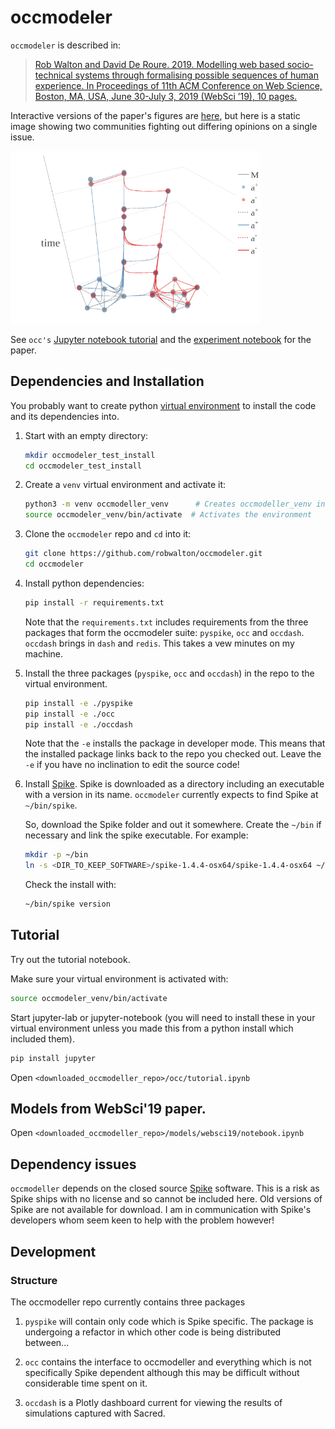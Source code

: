 # occmodeler

`occmodeler` is described in:

> [Rob Walton and David De Roure. 2019. Modelling web based socio-technical systems through formalising possible sequences of human experience. In Proceedings of 11th ACM Conference on Web Science, Boston, MA, USA, June 30-July 3, 2019 (WebSci ’19), 10 pages.](https://doi.org/10.1145/3292522.3326049)

Interactive versions of the paper's figures are [here](https://robwalton.github.io/posts/2019/websci19/), but here is a static image showing two communities fighting out differing opinions on a single issue.

<img src="docs/images/websci19-figure-13-static.png" width="400">

See `occ's` [Jupyter notebook tutorial](occ/tutorial.ipynb) and the [experiment notebook](models/websci19/notebook.ipynb) for the paper.

## Dependencies and Installation

You probably want to create python  [virtual environment](https://packaging.python.org/tutorials/installing-packages/#creating-virtual-environments) to install the code and its dependencies into.


1. Start with an empty directory:
    ```bash
    mkdir occmodeler_test_install
    cd occmodeler_test_install
    ```
2. Create a ```venv``` virtual environment and activate it:
    ```bash
    python3 -m venv occmodeller_venv      # Creates occmodeller_venv in your current directory
    source occmodeler_venv/bin/activate  # Activates the environment
    ```
   
3. Clone the ```occmodeler``` repo and ```cd``` into it:
    ```bash
    git clone https://github.com/robwalton/occmodeler.git
    cd occmodeler
    ```
    
4. Install python dependencies:
    ```bash
    pip install -r requirements.txt
    ```
    Note that the ```requirements.txt``` includes requirements from the three packages that form the occmodeler suite: ```pyspike```, ```occ``` and ```occdash```. ```occdash``` brings in ```dash``` and ```redis```. This takes a vew minutes on my machine.
    
 5. Install the three packages (```pyspike```, ```occ``` and ```occdash```) in the repo to the virtual environment.
    ```bash
    pip install -e ./pyspike
    pip install -e ./occ
    pip install -e ./occdash
    ```
    Note that the ```-e``` installs the package in developer mode. This means that the installed package links back to the repo you checked out. Leave the ```-e``` if you have no inclination to edit the source code!
    
 6. Install [Spike](https://www-dssz.informatik.tu-cottbus.de/DSSZ/Software/Spike). Spike is downloaded as a directory including an executable with a version in its name. ```occmodeler``` currently expects to find Spike at ```~/bin/spike```. 
    
    So, download the Spike folder and out it somewhere. Create the ```~/bin``` if necessary and link the spike executable. For example:
    ```bash
    mkdir -p ~/bin
    ln -s <DIR_TO_KEEP_SOFTWARE>/spike-1.4.4-osx64/spike-1.4.4-osx64 ~/bin/spike
    ```
    Check the install with:
    ```bash
    ~/bin/spike version
    ```

## Tutorial

Try out the tutorial notebook.

Make sure your virtual environment is activated with:

```bash
source occmodeler_venv/bin/activate
```

Start jupyter-lab or jupyter-notebook (you will need to install these in your virtual environment unless you made this from a python install which included them).

```bash
pip install jupyter
```

Open ```<downloaded_occmodeller_repo>/occ/tutorial.ipynb```

## Models from WebSci'19 paper.

Open ```<downloaded_occmodeller_repo>/models/websci19/notebook.ipynb```



## Dependency issues

`occmodeller` depends on the closed source [Spike](https://www-dssz.informatik.tu-cottbus.de/DSSZ/Software/Spike) software. This is a risk as Spike ships with no license and so cannot be included here. Old versions of Spike are not available for download. I am in communication with Spike's developers whom seem keen to help with the problem however!

## Development

### Structure

The occmodeller repo currently contains three packages

1. `pyspike` will contain only code which is Spike specific. The package is undergoing a refactor in which other code is being distributed between...

2. `occ` contains the interface to occmodeller and everything which is not specifically Spike dependent although this may be difficult without considerable time spent on it.

3. `occdash` is a Plotly dashboard current for viewing the results of simulations captured with Sacred.




